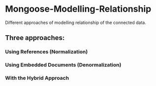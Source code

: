 # Mongoose-Modelling-Relationship
Different approaches of modelling relationship of the connected data.

## Three approaches:
### Using References (Normalization)
### Using Embedded Documents (Denormalization)
### With the Hybrid Approach

